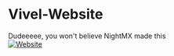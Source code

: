 # Vivel-Website
Dudeeeee, you won't believe NightMX made this
<br>[![Website](https://img.shields.io/website?label=vivel.tech&style=for-the-badge&url=https://vivel.tech)](https://vivel.tech)

